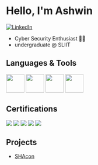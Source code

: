 
# Hello, I'm Ashwin
[![LinkedIn](https://img.shields.io/badge/-LinkedIn-0072b1?style=for-the-badge&logo=linkedin&logoColor=white)](https://www.linkedin.com/in/ashwin-sriskantha)

<ul>
  <li>Cyber Security Enthusiast 👨‍💻</li>
  <li>undergraduate @ SLIIT</li>
</ul>

## Languages & Tools

<img src="https://github.com/user-attachments/assets/a9dc8c2f-d764-45c9-b5ea-fce9d8fc1b44" width="50" height="50"/>
<img src="https://github.com/user-attachments/assets/42ed4179-4fca-4527-815e-2ca34af939d9" width="50" height="50"/>
<img src="https://github.com/user-attachments/assets/a06ddae1-715d-4d7d-850b-9055dd2248e1" width="50" height="50"/>
<img src="https://github.com/user-attachments/assets/d930f87d-7658-49e9-98be-4dcc8ff860a5" width="50" height="50"/>

## Certifications
<div>
<img src="https://img.shields.io/badge/-Introduction%20to%20Cyber%20Security-1BA0D7?&style=for-the-badge&logo=Cisco&logoColor=white" />
<img src="https://img.shields.io/badge/-Applied%20Python%20Cryptography-D42027?&style=for-the-badge&logo=EC-Council&logoColor=white" />
<img src="https://img.shields.io/badge/-Crash%20Course%20on%20Python-4285F4?&style=for-the-badge&logo=Google&logoColor=white" />
<img src="https://img.shields.io/badge/-Introduction%20to%20SQL-00274C?&style=for-the-badge&logo=University-of-Michigan&logoColor=white" />
<img src="https://img.shields.io/badge/-Python%20for%20Beginners-FFCB05?&style=for-the-badge&logo=University-of-Moratuwa&logoColor=black" />
</div>

## Projects
- <a href="https://github.com/Ashwin-0022/SHAcon">SHAcon<a>
